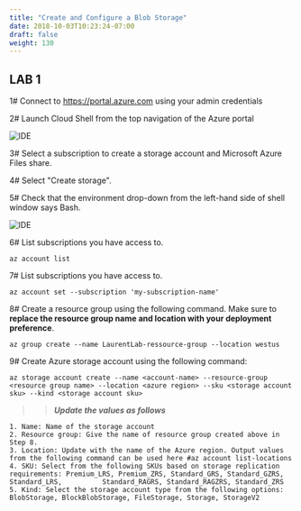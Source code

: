 ```yaml
---
title: "Create and Configure a Blob Storage"
date: 2018-10-03T10:23:24-07:00
draft: false
weight: 130
---
```


## LAB 1

1#  Connect to https://portal.azure.com using your admin credentials

2#  Launch Cloud Shell from the top navigation of the Azure portal

![IDE](/images/mfe/shell-icon.png?classes=border,shadow)

3#  Select a subscription to create a storage account and Microsoft Azure Files share.

4#  Select "Create storage".

5#  Check that the environment drop-down from the left-hand side of shell window says Bash. 

![IDE](/images/mfe/env-selector.png?classes=border,shadow)

6#  List subscriptions you have access to.

```
az account list
```
7#  List subscriptions you have access to.

```
az account set --subscription 'my-subscription-name'
```
8# Create a resource group using the following command. Make sure to **replace the resource group name and location with your deployment preference**.

```
az group create --name LaurentLab-ressource-group --location westus
```

9# Create Azure storage account using the following command:

```
az storage account create --name <account-name> --resource-group <resource group name> --location <azure region> --sku <storage account sku> --kind <storage account sku>
```
 >> _**Update the values as follows**_

    1. Name: Name of the storage account
    2. Resource group: Give the name of resource group created above in Step 8.
    3. Location: Update with the name of the Azure region. Output values from the following command can be used here #az account list-locations
    4. SKU: Select from the following SKUs based on storage replication requirements: Premium_LRS, Premium_ZRS, Standard_GRS, Standard_GZRS, Standard_LRS,          Standard_RAGRS, Standard_RAGZRS, Standard_ZRS
    5. Kind: Select the storage account type from the following options: BlobStorage, BlockBlobStorage, FileStorage, Storage, StorageV2
